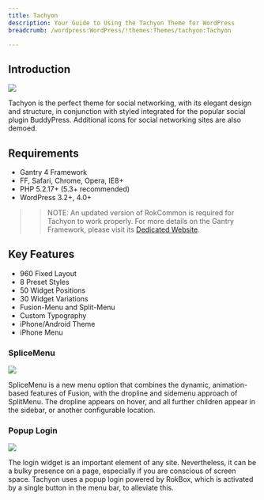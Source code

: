 ```yaml
---
title: Tachyon
description: Your Guide to Using the Tachyon Theme for WordPress
breadcrumb: /wordpress:WordPress/!themes:Themes/tachyon:Tachyon

---
```


Introduction
-----

![][theme]

Tachyon is the perfect theme for social networking, with its elegant design and structure, in conjunction with styled integrated for the popular social plugin BuddyPress. Additional icons for social networking sites are also demoed.

Requirements
-----

* Gantry 4 Framework
* FF, Safari, Chrome, Opera, IE8+
* PHP 5.2.17+ (5.3+ recommended)
* WordPress 3.2+, 4.0+

>> NOTE: An updated version of RokCommon is required for Tachyon to work properly. For more details on the Gantry Framework, please visit its [Dedicated Website][gantry].

Key Features
-----

* 960 Fixed Layout
* 8 Preset Styles
* 50 Widget Positions
* 30 Widget Variations
* Fusion-Menu and Split-Menu
* Custom Typography
* iPhone/Android Theme
* iPhone Menu

### SpliceMenu

![][splice]

SpliceMenu is a new menu option that combines the dynamic, animation-based features of Fusion, with the dropline and sidemenu approach of SplitMenu. The dropline appears on hover, and all further children appear in the sidebar, or another configurable location.

### Popup Login

![][popup]

The login widget is an important element of any site. Nevertheless, it can be a bulky presence on a page, especially if you are conscious of screen space. Tachyon uses a popup login powered by RokBox, which is activated by a single button in the menu bar, to alleviate this.

[gantry]: http://www.gantry-framework.org/
[gantry_install]: ../../start/gantry.md
[theme]: assets/tachyon.jpeg
[responsive]: assets/responsive.jpg
[splice]: assets/splice.jpg
[popup]: assets/popup.jpg
[roksprocket3]: assets/roksprocket_3.jpg
[roksprocket4]: assets/roksprocket_4.jpg
[gantry4]: assets/gantry4.jpg
[bootstrap]: http://twitter.github.com/bootstrap/
